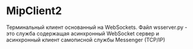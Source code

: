 # MipClient2
Терминальный клиент основанный на WebSockets. Файл wsserver.py - это служба содержащая асинхронный  WebSocket сервер и асинхронный клиент самописной службы Messenger (TCP/IP)
